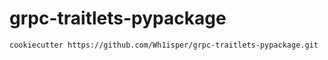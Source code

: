 # grpc-traitlets-pypackage

```bash
cookiecutter https://github.com/Wh1isper/grpc-traitlets-pypackage.git
```
